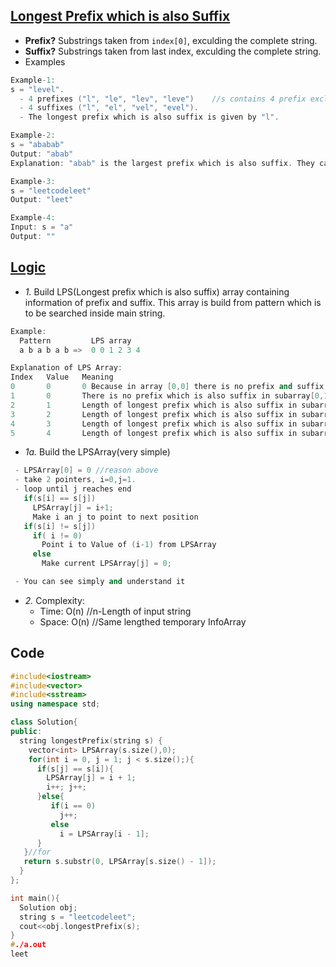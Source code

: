 ## [Longest Prefix which is also Suffix](https://leetcode.com/problems/longest-happy-prefix/)
- **Prefix?** Substrings taken from `index[0]`, exculding the complete string.
- **Suffix?** Substrings taken from last index, exculding the complete string.
- Examples
```c++
Example-1:
s = "level". 
  - 4 prefixes ("l", "le", "lev", "leve")    //s contains 4 prefix excluding itself
  - 4 suffixes ("l", "el", "vel", "evel"). 
  - The longest prefix which is also suffix is given by "l".

Example-2:
s = "ababab"
Output: "abab"
Explanation: "abab" is the largest prefix which is also suffix. They can overlap in the original string.

Example-3:
s = "leetcodeleet"
Output: "leet"

Example-4:
Input: s = "a"
Output: ""
```

## [Logic](https://www.youtube.com/watch?v=GTJr8OvyEVQ)
- *1.* Build LPS(Longest prefix which is also suffix) array containing information of prefix and suffix. This array is build from pattern which is to be searched inside main string.
```c++
Example:
  Pattern         LPS array
  a b a b a b =>  0 0 1 2 3 4

Explanation of LPS Array:
Index   Value   Meaning
0       0       0 Because in array [0,0] there is no prefix and suffix since suffix,prefix need to exclude compelte string
1       0       There is no prefix which is also suffix in subarray[0,1]
2       1       Length of longest prefix which is also suffix in subarray[0..2] is 1. aba (ie a)
3       2       Length of longest prefix which is also suffix in subarray[0..3] is 2. abab (ie ab)
4       3       Length of longest prefix which is also suffix in subarray[0..4] is 3. ababa (ie aba)
5       4       Length of longest prefix which is also suffix in subarray[0..5] is 4. ababab (ie abab)
```

- *1a.* Build the LPSArray(very simple)
```c++        
 - LPSArray[0] = 0 //reason above
 - take 2 pointers, i=0,j=1. 
 - loop until j reaches end
   if(s[i] == s[j])
     LPSArray[j] = i+1;
     Make i an j to point to next position
   if(s[i] != s[j])
     if( i != 0)
       Point i to Value of (i-1) from LPSArray
     else
       Make current LPSArray[j] = 0;

 - You can see simply and understand it
 ```

- *2.* Complexity:
  - Time: O(n)      //n-Length of input string
  - Space: O(n)     //Same lengthed temporary InfoArray

## Code
```c++
#include<iostream>
#include<vector>
#include<sstream>
using namespace std;

class Solution{
public:
  string longestPrefix(string s) {
    vector<int> LPSArray(s.size(),0);
    for(int i = 0, j = 1; j < s.size();){
      if(s[j] == s[i]){
        LPSArray[j] = i + 1;
        i++; j++;
      }else{
         if(i == 0)
           j++;
         else
           i = LPSArray[i - 1];
      }
   }//for
   return s.substr(0, LPSArray[s.size() - 1]);
  }
};

int main(){
  Solution obj;
  string s = "leetcodeleet";
  cout<<obj.longestPrefix(s);
}
#./a.out
leet
```
